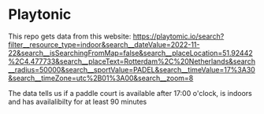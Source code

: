 # Playtonic

This repo gets data from this website: https://playtomic.io/search?filter__resource_type=indoor&search__dateValue=2022-11-22&search__isSearchingFromMap=false&search__placeLocation=51.92442%2C4.477733&search__placeText=Rotterdam%2C%20Netherlands&search__radius=50000&search__sportValue=PADEL&search__timeValue=17%3A30&search__timeZone=utc%2B01%3A00&search__zoom=8

The data tells us if a paddle court is available after 17:00 o'clock, is indoors and has availalibilty for at least 90 minutes
